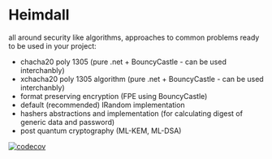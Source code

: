 # Heimdall
all around security like algorithms, approaches to common problems ready to be used in your project:
- chacha20 poly 1305 (pure .net + BouncyCastle - can be used interchanbly)
- xchacha20 poly 1305 algorithm (pure .net + BouncyCastle - can be used interchanbly)
- format preserving encryption (FPE using BouncyCastle)
- default (recommended) IRandom implementation
- hashers abstractions and implementation (for calculating digest of generic data and password)
- post quantum cryptography (ML-KEM, ML-DSA)

[![codecov](https://codecov.io/gh/DevOnBike/Security/branch/master/graph/badge.svg)](https://codecov.io/gh/DevOnBike/Security)